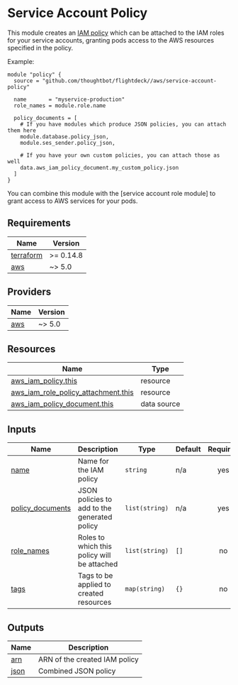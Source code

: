 # Service Account Policy

This module creates an [IAM policy] which can be attached to the IAM roles for
your service accounts, granting pods access to the AWS resources specified in
the policy.

Example:

```
module "policy" {
  source = "github.com/thoughtbot/flightdeck//aws/service-account-policy"

  name       = "myservice-production"
  role_names = module.role.name

  policy_documents = [
    # If you have modules which produce JSON policies, you can attach them here
    module.database.policy_json,
    module.ses_sender.policy_json,

    # If you have your own custom policies, you can attach those as well
    data.aws_iam_policy_document.my_custom_policy.json
  ]
}
```

You can combine this module with the [service account role module] to grant
access to AWS services for your pods.

[iam policy]: https://docs.aws.amazon.com/IAM/latest/UserGuide/access_policies.html
[service account policy module]: ../service-account-policy

<!-- BEGIN_TF_DOCS -->
## Requirements

| Name | Version |
|------|---------|
| <a name="requirement_terraform"></a> [terraform](#requirement\_terraform) | >= 0.14.8 |
| <a name="requirement_aws"></a> [aws](#requirement\_aws) | ~> 5.0 |

## Providers

| Name | Version |
|------|---------|
| <a name="provider_aws"></a> [aws](#provider\_aws) | ~> 5.0 |

## Resources

| Name | Type |
|------|------|
| [aws_iam_policy.this](https://registry.terraform.io/providers/hashicorp/aws/latest/docs/resources/iam_policy) | resource |
| [aws_iam_role_policy_attachment.this](https://registry.terraform.io/providers/hashicorp/aws/latest/docs/resources/iam_role_policy_attachment) | resource |
| [aws_iam_policy_document.this](https://registry.terraform.io/providers/hashicorp/aws/latest/docs/data-sources/iam_policy_document) | data source |

## Inputs

| Name | Description | Type | Default | Required |
|------|-------------|------|---------|:--------:|
| <a name="input_name"></a> [name](#input\_name) | Name for the IAM policy | `string` | n/a | yes |
| <a name="input_policy_documents"></a> [policy\_documents](#input\_policy\_documents) | JSON policies to add to the generated policy | `list(string)` | n/a | yes |
| <a name="input_role_names"></a> [role\_names](#input\_role\_names) | Roles to which this policy will be attached | `list(string)` | `[]` | no |
| <a name="input_tags"></a> [tags](#input\_tags) | Tags to be applied to created resources | `map(string)` | `{}` | no |

## Outputs

| Name | Description |
|------|-------------|
| <a name="output_arn"></a> [arn](#output\_arn) | ARN of the created IAM policy |
| <a name="output_json"></a> [json](#output\_json) | Combined JSON policy |
<!-- END_TF_DOCS -->